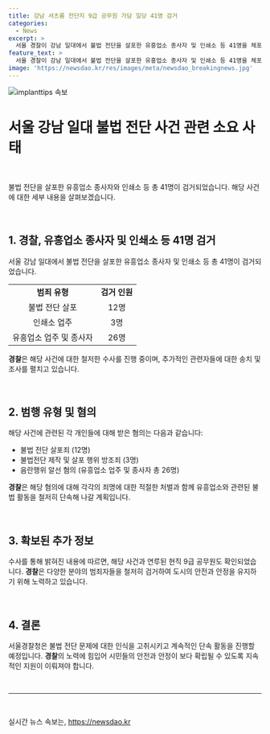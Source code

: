 ```yaml
---
title: 강남 셔츠룸 전단지 9급 공무원 가담 일당 41명 검거
categories:
  - News
excerpt: >
  서울 경찰이 강남 일대에서 불법 전단을 살포한 유흥업소 종사자 및 인쇄소 등 41명을 체포했다. 유흥업소 종사자 12명은 불법 전단 및 음란행위로, 인쇄소 업주 3명은 전단 제작 및 살포 방조로, 유흥업소 업주 및 종사자 26명은 음란행위 알선으로 적발됐다. 경찰은 지난 5월부터 단속을 진행해 지난 7월에는 추가 36명을 송치했다. 또한, 9급 공무원도 유흥업소에서 영업부장으로 일했던 것으로 밝혀졌다. 경찰은 불법 전단 문제에 대해 계속해서 단속 활동을 이어갈 계획이라고 밝혔다.
feature_text: >
  서울 경찰이 강남 일대에서 불법 전단을 살포한 유흥업소 종사자 및 인쇄소 등 41명을 체포했다. 유흥업소 종사자 12명은 불법 전단 및 음란행위로, 인쇄소 업주 3명은 전단 제작 및 살포 방조로, 유흥업소 업주 및 종사자 26명은 음란행위 알선으로 적발됐다. 경찰은 지난 5월부터 단속을 진행해 지난 7월에는 추가 36명을 송치했다. 또한, 9급 공무원도 유흥업소에서 영업부장으로 일했던 것으로 밝혀졌다. 경찰은 불법 전단 문제에 대해 계속해서 단속 활동을 이어갈 계획이라고 밝혔다.
image: 'https://newsdao.kr/res/images/meta/newsdao_breakingnews.jpg'
---
```


<p><img src="https://newsdao.kr/res/images/meta/newsdao_breakingnews.jpg" alt="implanttips 속보" /></p>

<h1 data-ke-size="size26"><b>서울</b> 강남 일대 불법 <b>전단</b> 사건 관련 소요 사태</h1>

<p data-ke-size="size16">&nbsp;</p>

<p>불법 전단을 살포한 유흥업소 종사자와 인쇄소 등 총 41명이 검거되었습니다. 해당 사건에 대한 세부 내용을 살펴보겠습니다.</p>

<p data-ke-size="size16">&nbsp;</p>

<h2 data-ke-size="size26">1. 경찰, 유흥업소 종사자 및 인쇄소 등 41명 검거</h2>

<p data-ke-size="size16">서울 강남 일대에서 불법 전단을 살포한 유흥업소 종사자 및 인쇄소 등 총 41명이 검거되었습니다.</p>

<table>
    <tbody>
        <tr>
            <td style="text-align: center; height: 17px;"><b>범죄 유형</b></td>
            <td style="text-align: center; height: 17px;"><b>검거 인원</b></td>
        </tr>
        <tr>
            <td style="text-align: center; height: 17px;">불법 전단 살포</td>
            <td style="text-align: center; height: 17px;">12명</td>
        </tr>
        <tr>
            <td style="text-align: center; height: 17px;">인쇄소 업주</td>
            <td style="text-align: center; height: 17px;">3명</td>
        </tr>
        <tr>
            <td style="text-align: center; height: 17px;">유흥업소 업주 및 종사자</td>
            <td style="text-align: center; height: 17px;">26명</td>
        </tr>
    </tbody>
</table>

<p data-ke-size="size16"><b>경찰</b>은 해당 사건에 대한 철저한 수사를 진행 중이며, 추가적인 관련자들에 대한 송치 및 조사를 펼치고 있습니다.</p>

<p data-ke-size="size16">&nbsp;</p>

<h2 data-ke-size="size26">2. 범행 유형 및 혐의</h2>

<p data-ke-size="size16">해당 사건에 관련된 각 개인들에 대해 받은 혐의는 다음과 같습니다:</p>

<ul>
    <li>불법 전단 살포죄 (12명)</li>
    <li>불법전단 제작 및 살포 행위 방조죄 (3명)</li>
    <li>음란행위 알선 혐의 (유흥업소 업주 및 종사자 총 26명)</li>
</ul>

<p data-ke-size="size16"><b>경찰</b>은 해당 혐의에 대해 각각의 죄명에 대한 적절한 처벌과 함께 유흥업소와 관련된 불법 활동을 철저히 단속해 나갈 계획입니다.</p>

<p data-ke-size="size16">&nbsp;</p>

<h2 data-ke-size="size26">3. 확보된 추가 정보</h2>

<p data-ke-size="size16">수사를 통해 밝혀진 내용에 따르면, 해당 사건과 연루된 현직 9급 공무원도 확인되었습니다. <b>경찰</b>은 다양한 분야의 범죄자들을 철저히 검거하여 도시의 안전과 안정을 유지하기 위해 노력하고 있습니다.</p>

<p data-ke-size="size16">&nbsp;</p>

<h2 data-ke-size="size26">4. 결론</h2>

<p data-ke-size="size16">서울경찰청은 불법 전단 문제에 대한 인식을 고취시키고 계속적인 단속 활동을 진행할 예정입니다. <b>경찰</b>의 노력에 힘입어 시민들의 안전과 안정이 보다 확립될 수 있도록 지속적인 지원이 이뤄져야 합니다.</p>

<p data-ke-size="size16">&nbsp;</p>

<hr>

<p data-ke-size="size16">&nbsp;</p>
실시간 뉴스 속보는, <a href="https://newsdao.kr" rel="dofollow">https://newsdao.kr</a>



